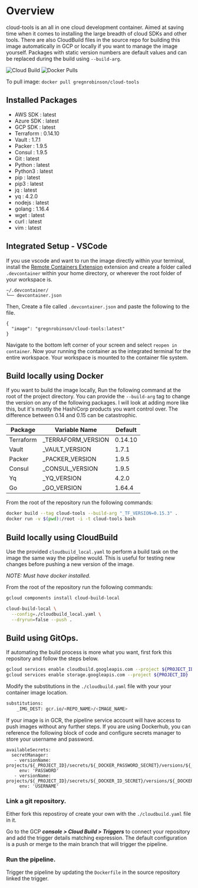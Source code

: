 # Overview

cloud-tools is an all in one cloud development container. Aimed at saving time when it comes to installing the large breadth of cloud SDKs and other tools. There are also CloudBuild files in the source repo for building this image automatically in GCP or locally if you want to manage the image yourself. Packages with static version numbers are default values and can be replaced during the build using `--build-arg`.

![Cloud Build](https://storage.googleapis.com/phronesis-310405-badges/builds/cloud-tools/branches/main.svg) ![Docker Pulls](https://img.shields.io/docker/pulls/gregnrobinson/cloud-tools)

To pull image: `docker pull gregnrobinson/cloud-tools`

## Installed Packages

- AWS SDK : latest
- Azure SDK : latest
- GCP SDK : latest
- Terraform : 0.14.10
- Vault : 1.7.1
- Packer : 1.9.5
- Consul : 1.9.5
- Git : latest
- Python : latest
- Python3 : latest
- pip : latest
- pip3 : latest
- jq : latest
- yq : 4.2.0
- nodejs : latest
- golang : 1.16.4
- wget : latest
- curl : latest
- vim : latest

## Integrated Setup - VSCode
If you use vscode and want to run the image directly within your terminal, install the [Remote Containers Extension](https://marketplace.visualstudio.com/items?itemName=ms-vscode-remote.remote-containers) extension and create a folder called `.devcontainer` within your home directory, or wherever the root folder of your workspace is.
```
~/.devcontainer/
└── devcontainer.json
```
Then, Create a file called `.devcontainer.json` and paste the following to the file.
```
{
  "image": "gregnrobinson/cloud-tools:latest"
}
```
Navigate to the bottom left corner of your screen and select `reopen in container`. Now your running the container as the integrated terminal for the entire workspace. Your workspace is mounted to the container file system.

## Build locally using Docker

If you want to build the image locally, Run the following command at the root of the project directory. You can provide the `--build-arg` tag to change the version on any of the following packages. I will look at adding more like this, but it's mostly the HashiCorp products you want control over. The difference between 0.14 and 0.15 can be catastrophic. 

|Package|Variable Name|Default|
|---|---|-----|
|Terraform|_TERRAFORM_VERSION|0.14.10|
|Vault|_VAULT_VERSION|1.7.1|
|Packer|_PACKER_VERSION|1.9.5|
|Consul|_CONSUL_VERSION|1.9.5|
|Yq|_YQ_VERSION|4.2.0|
|Go|_GO_VERSION|1.64.4|

From the root of the repository run the following commands:

```sh
docker build --tag cloud-tools --build-arg "_TF_VERSION=0.15.3" .
docker run -v $(pwd):/root -i -t cloud-tools bash
```

## Build locally using CloudBuild

Use the provided `cloudbuild_local.yaml` to perform a build task on the image the same way the pipeline would. This is useful for testing new changes before pushing a new version of the image.

*NOTE: Must have docker installed.*

From the root of the repository run the following commands:

```sh
gcloud components install cloud-build-local

cloud-build-local \
  --config=./cloudbuild_local.yaml \
  --dryrun=false --push .
```

## Build using GitOps.

If automating the build process is more what you want, first fork this repository and follow the steps below.
```sh
gcloud services enable cloudbuild.googleapis.com --project ${PROJECT_ID}
gcloud services enable storage.googleapis.com --project ${PROJECT_ID}
```

Modify the substitutions in the `./cloudbuild.yaml` file with your your container image location.
```sh
substitutions:
    _IMG_DEST: gcr.io/<REPO_NAME>/<IMAGE_NAME>
```

If your image is in GCR, the pipeline service account will have access to push images without any further steps. If you are using Dockerhub, you can reference the following block of code and configure secrets manager to store your username and password.

```
availableSecrets:
  secretManager:
   - versionName: projects/${_PROJECT_ID}/secrets/${_DOCKER_PASSWORD_SECRET}/versions/${_DOCKER_PASSWORD_SECRET_VERSION}
     env: 'PASSWORD'
   - versionName: projects/${_PROJECT_ID}/secrets/${_DOCKER_ID_SECRET}/versions/${_DOCKER_ID_SECRET_VERSION}
     env: 'USERNAME'
```

### Link a git repository.

Either fork this repostiroy of create your own with the `./cloudbuild.yaml` file in it.

Go to the GCP ***console > Cloud Build > Triggers*** to connect your repository and add the trigger details matching expression. The default configuration is a push or merge to the main branch that will trigger the pipeline.

### Run the pipeline.

Trigger the pipeline by updating the `Dockerfile` in the source repository linked the trigger.
